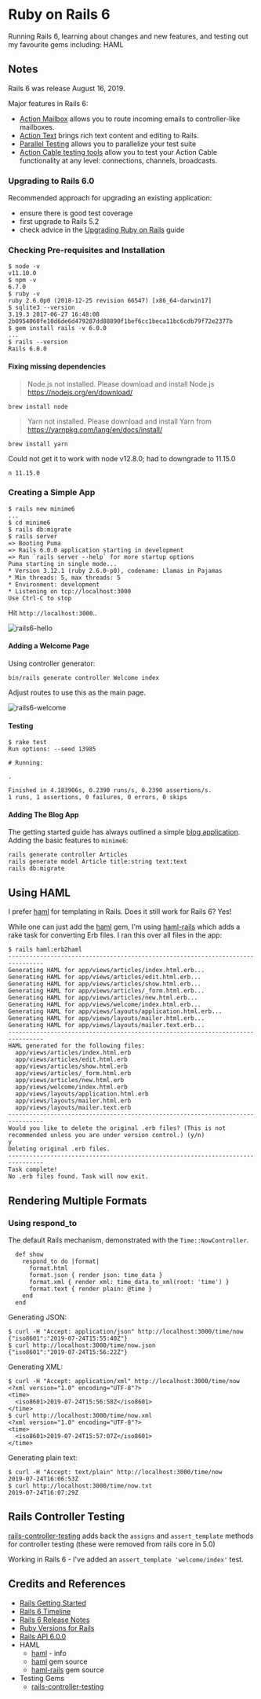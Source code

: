 # Ruby on Rails 6

Running Rails 6, learning about changes and new features, and testing out my favourite gems including: HAML

## Notes

Rails 6 was release August 16, 2019.

Major features in Rails 6:

* [Action Mailbox](https://github.com/rails/rails/tree/6-0-stable/actionmailbox) allows you to route incoming emails to controller-like mailboxes.
* [Action Text](https://github.com/rails/rails/tree/6-0-stable/actiontext) brings rich text content and editing to Rails.
* [Parallel Testing](https://edgeguides.rubyonrails.org/testing.html#parallel-testing) allows you to parallelize your test suite
* [Action Cable testing tools](https://edgeguides.rubyonrails.org/testing.html#testing-action-cable) allow you to test your Action Cable functionality at any level: connections, channels, broadcasts.

### Upgrading to Rails 6.0

Recommended approach for upgrading an existing application:

* ensure there is good test coverage
* first upgrade to Rails 5.2
* check advice in the [Upgrading Ruby on Rails](https://edgeguides.rubyonrails.org/upgrading_ruby_on_rails.html#upgrading-from-rails-5-2-to-rails-6-0) guide


### Checking Pre-requisites and Installation

```
$ node -v
v11.10.0
$ npm -v
6.7.0
$ ruby -v
ruby 2.6.0p0 (2018-12-25 revision 66547) [x86_64-darwin17]
$ sqlite3 --version
3.19.3 2017-06-27 16:48:08 2b0954060fe10d6de6d479287dd88890f1bef6cc1beca11bc6cdb79f72e2377b
$ gem install rails -v 6.0.0
...
$ rails --version
Rails 6.0.0
```


#### Fixing missing dependencies

> Node.js not installed. Please download and install Node.js https://nodejs.org/en/download/

`brew install node`


> Yarn not installed. Please download and install Yarn from https://yarnpkg.com/lang/en/docs/install/

`brew install yarn`

Could not get it to work with node v12.8.0; had to downgrade to 11.15.0

```
n 11.15.0
```

### Creating a Simple App

```
$ rails new minime6
...
$ cd minime6
$ rails db:migrate
$ rails server
=> Booting Puma
=> Rails 6.0.0 application starting in development
=> Run `rails server --help` for more startup options
Puma starting in single mode...
* Version 3.12.1 (ruby 2.6.0-p0), codename: Llamas in Pajamas
* Min threads: 5, max threads: 5
* Environment: development
* Listening on tcp://localhost:3000
Use Ctrl-C to stop
```

Hit `http://localhost:3000`..

![rails6-hello](./assets/rails6-hello.png)


#### Adding a Welcome Page

Using controller generator:

```
bin/rails generate controller Welcome index
```

Adjust routes to use this as the main page.

![rails6-welcome](./assets/rails6-welcome.png)


#### Testing

```
$ rake test
Run options: --seed 13985

# Running:

.

Finished in 4.183906s, 0.2390 runs/s, 0.2390 assertions/s.
1 runs, 1 assertions, 0 failures, 0 errors, 0 skips
```


#### Adding The Blog App

The getting started guide has always outlined a simple [blog application](https://guides.rubyonrails.org/getting_started.html#creating-the-blog-application).
Adding the basic features to `minime6`:

```
rails generate controller Articles
rails generate model Article title:string text:text
rails db:migrate
```

## Using HAML

I prefer [haml](http://haml.info/) for templating in Rails. Does it still work for Rails 6? Yes!

While one can just add the [haml](https://github.com/haml/haml) gem, I'm using
[haml-rails](https://github.com/haml/haml-rails) which adds a rake task for converting Erb files.
I ran this over all files in the app:

```
$ rails haml:erb2haml
--------------------------------------------------------------------------------
Generating HAML for app/views/articles/index.html.erb...
Generating HAML for app/views/articles/edit.html.erb...
Generating HAML for app/views/articles/show.html.erb...
Generating HAML for app/views/articles/_form.html.erb...
Generating HAML for app/views/articles/new.html.erb...
Generating HAML for app/views/welcome/index.html.erb...
Generating HAML for app/views/layouts/application.html.erb...
Generating HAML for app/views/layouts/mailer.html.erb...
Generating HAML for app/views/layouts/mailer.text.erb...
--------------------------------------------------------------------------------
HAML generated for the following files:
  app/views/articles/index.html.erb
  app/views/articles/edit.html.erb
  app/views/articles/show.html.erb
  app/views/articles/_form.html.erb
  app/views/articles/new.html.erb
  app/views/welcome/index.html.erb
  app/views/layouts/application.html.erb
  app/views/layouts/mailer.html.erb
  app/views/layouts/mailer.text.erb
--------------------------------------------------------------------------------
Would you like to delete the original .erb files? (This is not recommended unless you are under version control.) (y/n)
y
Deleting original .erb files.
--------------------------------------------------------------------------------
Task complete!
No .erb files found. Task will now exit.
```


## Rendering Multiple Formats

### Using respond_to

The default Rails mechanism, demonstrated with the `Time::NowController`.

```
  def show
    respond_to do |format|
      format.html
      format.json { render json: time_data }
      format.xml { render xml: time_data.to_xml(root: 'time') }
      format.text { render plain: @time }
    end
  end
```

Generating JSON:

```
$ curl -H "Accept: application/json" http://localhost:3000/time/now
{"iso8601":"2019-07-24T15:55:40Z"}
$ curl http://localhost:3000/time/now.json
{"iso8601":"2019-07-24T15:56:22Z"}
```

Generating XML:

```
$ curl -H "Accept: application/xml" http://localhost:3000/time/now
<?xml version="1.0" encoding="UTF-8"?>
<time>
  <iso8601>2019-07-24T15:56:58Z</iso8601>
</time>
$ curl http://localhost:3000/time/now.xml
<?xml version="1.0" encoding="UTF-8"?>
<time>
  <iso8601>2019-07-24T15:57:07Z</iso8601>
</time>
```

Generating plain text:

```
$ curl -H "Accept: text/plain" http://localhost:3000/time/now
2019-07-24T16:06:53Z
$ curl http://localhost:3000/time/now.txt
2019-07-24T16:07:29Z
```

## Rails Controller Testing

[rails-controller-testing](https://github.com/rails/rails-controller-testing) adds back
the `assigns` and `assert_template` methods for controller testing (these were removed from rails core in 5.0)

Working in Rails 6 - I've added an `assert_template 'welcome/index'` test.


## Credits and References

* [Rails Getting Started](https://guides.rubyonrails.org/getting_started.html)
* [Rails 6 Timeline](https://weblog.rubyonrails.org/2018/12/20/timeline-for-the-release-of-Rails-6-0/)
* [Rails 6 Release Notes](https://edgeguides.rubyonrails.org/6_0_release_notes.html)
* [Ruby Versions for Rails](https://guides.rubyonrails.org/upgrading_ruby_on_rails.html#ruby-versions)
* [Rails API 6.0.0](https://api.rubyonrails.org/v6.0.0/)
* HAML
  * [haml](http://haml.info/) - info
  * [haml](https://github.com/haml/haml) gem source
  * [haml-rails](https://github.com/haml/haml-rails) gem source
* Testing Gems
  * [rails-controller-testing](https://github.com/rails/rails-controller-testing)
